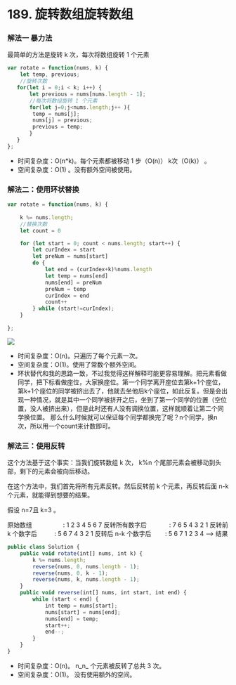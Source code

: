 # 189. 旋转数组旋转数组

### 解法一 暴力法
最简单的方法是旋转 k 次，每次将数组旋转 1 个元素
```javascript
var rotate = function(nums, k) {
    let temp, previous;
    //旋转次数
   for(let i = 0;i < k; i++) {
       let previous = nums[nums.length - 1];
       //每次将数组旋转 1 个元素
       for(let j=0;j<nums.length;j++ ){
        temp = nums[j];
        nums[j] = previous;
        previous = temp;
       }
   }
};
```

- 时间复杂度：O(n*k)。每个元素都被移动 1 步（O(n)） k次（O(k)） 。
- 空间复杂度：O(1) 。没有额外空间被使用。





### 解法二：使用环状替换


```javascript
var rotate = function(nums, k) {
   
    k %= nums.length;
    //替换次数
    let count = 0

    for (let start = 0; count < nums.length; start++) {
        let curIndex = start
        let preNum = nums[start]
        do {
            let end = (curIndex+k)%nums.length
            let temp = nums[end]
            nums[end] = preNum
            preNum = temp
            curIndex = end
            count++
        } while (start!=curIndex);
    }
  
};
```
![](https://cdn.nlark.com/yuque/0/2020/png/264916/1586357491427-e2a0cd0e-e3a1-4386-8367-59a4adbbe56d.png#align=left&display=inline&height=261&originHeight=261&originWidth=527&size=0&status=done&style=none&width=527)

- 时间复杂度：O(n)。只遍历了每个元素一次。
- 空间复杂度：O(1)。使用了常数个额外空间。
- 环状替代和我的思路一致，不过我觉得这样解释可能更容易理解。把元素看做同学，把下标看做座位，大家换座位。第一个同学离开座位去第k+1个座位，第k+1个座位的同学被挤出去了，他就去坐他后k个座位，如此反复。但是会出现一种情况，就是其中一个同学被挤开之后，坐到了第一个同学的位置（空位置，没人被挤出来），但是此时还有人没有调换位置，这样就顺着让第二个同学换位置。 那么什么时候就可以保证每个同学都换完了呢？n个同学，换n次，所以用一个count来计数即可。
### 解法三：使用反转
这个方法基于这个事实：当我们旋转数组 k 次， k\%n 个尾部元素会被移动到头部，剩下的元素会被向后移动。


在这个方法中，我们首先将所有元素反转。然后反转前 k 个元素，再反转后面 n-k个元素，就能得到想要的结果。


假设 n=7且 k=3 。


原始数组                  : 1 2 3 4 5 6 7
反转所有数字后             : 7 6 5 4 3 2 1
反转前 k 个数字后          : 5 6 7 4 3 2 1
反转后 n-k 个数字后        : 5 6 7 1 2 3 4 --> 结果


```javascript
public class Solution {
    public void rotate(int[] nums, int k) {
        k %= nums.length;
        reverse(nums, 0, nums.length - 1);
        reverse(nums, 0, k - 1);
        reverse(nums, k, nums.length - 1);
    }
    public void reverse(int[] nums, int start, int end) {
        while (start < end) {
            int temp = nums[start];
            nums[start] = nums[end];
            nums[end] = temp;
            start++;
            end--;
        }
    }
}


```

- 时间复杂度：O(n)。 n_n_ 个元素被反转了总共 3 次。
- 空间复杂度：O(1)。 没有使用额外的空间。
